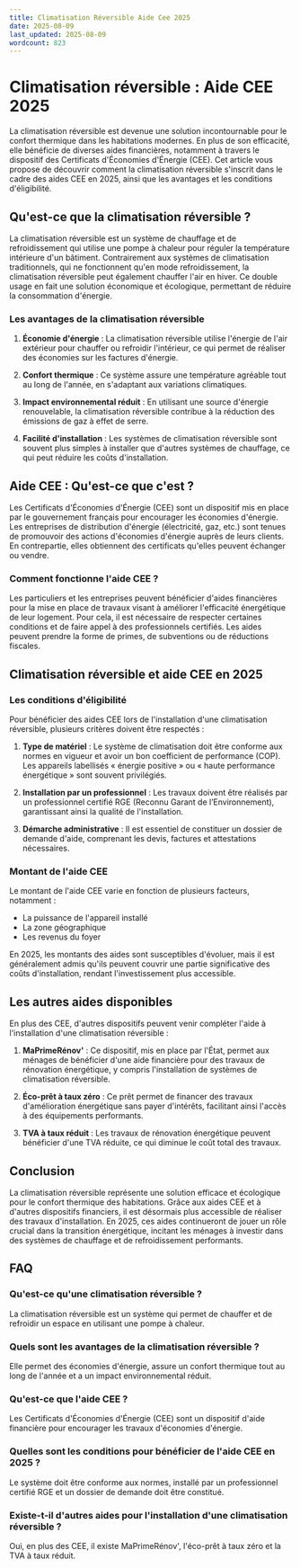 ```yaml
---
title: Climatisation Réversible Aide Cee 2025
date: 2025-08-09
last_updated: 2025-08-09
wordcount: 823
---
```


# Climatisation réversible : Aide CEE 2025

La climatisation réversible est devenue une solution incontournable pour le confort thermique dans les habitations modernes. En plus de son efficacité, elle bénéficie de diverses aides financières, notamment à travers le dispositif des Certificats d'Économies d'Énergie (CEE). Cet article vous propose de découvrir comment la climatisation réversible s'inscrit dans le cadre des aides CEE en 2025, ainsi que les avantages et les conditions d'éligibilité.

## Qu'est-ce que la climatisation réversible ?

La climatisation réversible est un système de chauffage et de refroidissement qui utilise une pompe à chaleur pour réguler la température intérieure d'un bâtiment. Contrairement aux systèmes de climatisation traditionnels, qui ne fonctionnent qu'en mode refroidissement, la climatisation réversible peut également chauffer l'air en hiver. Ce double usage en fait une solution économique et écologique, permettant de réduire la consommation d'énergie.

### Les avantages de la climatisation réversible

1. **Économie d'énergie** : La climatisation réversible utilise l'énergie de l'air extérieur pour chauffer ou refroidir l'intérieur, ce qui permet de réaliser des économies sur les factures d'énergie.
   
2. **Confort thermique** : Ce système assure une température agréable tout au long de l'année, en s'adaptant aux variations climatiques.

3. **Impact environnemental réduit** : En utilisant une source d'énergie renouvelable, la climatisation réversible contribue à la réduction des émissions de gaz à effet de serre.

4. **Facilité d'installation** : Les systèmes de climatisation réversible sont souvent plus simples à installer que d'autres systèmes de chauffage, ce qui peut réduire les coûts d'installation.

## Aide CEE : Qu'est-ce que c'est ?

Les Certificats d'Économies d'Énergie (CEE) sont un dispositif mis en place par le gouvernement français pour encourager les économies d'énergie. Les entreprises de distribution d'énergie (électricité, gaz, etc.) sont tenues de promouvoir des actions d'économies d'énergie auprès de leurs clients. En contrepartie, elles obtiennent des certificats qu'elles peuvent échanger ou vendre.

### Comment fonctionne l'aide CEE ?

Les particuliers et les entreprises peuvent bénéficier d'aides financières pour la mise en place de travaux visant à améliorer l'efficacité énergétique de leur logement. Pour cela, il est nécessaire de respecter certaines conditions et de faire appel à des professionnels certifiés. Les aides peuvent prendre la forme de primes, de subventions ou de réductions fiscales.

## Climatisation réversible et aide CEE en 2025

### Les conditions d'éligibilité

Pour bénéficier des aides CEE lors de l'installation d'une climatisation réversible, plusieurs critères doivent être respectés :

1. **Type de matériel** : Le système de climatisation doit être conforme aux normes en vigueur et avoir un bon coefficient de performance (COP). Les appareils labellisés « énergie positive » ou « haute performance énergétique » sont souvent privilégiés.

2. **Installation par un professionnel** : Les travaux doivent être réalisés par un professionnel certifié RGE (Reconnu Garant de l’Environnement), garantissant ainsi la qualité de l'installation.

3. **Démarche administrative** : Il est essentiel de constituer un dossier de demande d'aide, comprenant les devis, factures et attestations nécessaires.

### Montant de l'aide CEE

Le montant de l'aide CEE varie en fonction de plusieurs facteurs, notamment :

- La puissance de l'appareil installé
- La zone géographique
- Les revenus du foyer

En 2025, les montants des aides sont susceptibles d'évoluer, mais il est généralement admis qu'ils peuvent couvrir une partie significative des coûts d'installation, rendant l'investissement plus accessible.

## Les autres aides disponibles

En plus des CEE, d'autres dispositifs peuvent venir compléter l'aide à l'installation d'une climatisation réversible :

1. **MaPrimeRénov'** : Ce dispositif, mis en place par l'État, permet aux ménages de bénéficier d'une aide financière pour des travaux de rénovation énergétique, y compris l'installation de systèmes de climatisation réversible.

2. **Éco-prêt à taux zéro** : Ce prêt permet de financer des travaux d'amélioration énergétique sans payer d'intérêts, facilitant ainsi l'accès à des équipements performants.

3. **TVA à taux réduit** : Les travaux de rénovation énergétique peuvent bénéficier d'une TVA réduite, ce qui diminue le coût total des travaux.

## Conclusion

La climatisation réversible représente une solution efficace et écologique pour le confort thermique des habitations. Grâce aux aides CEE et à d'autres dispositifs financiers, il est désormais plus accessible de réaliser des travaux d'installation. En 2025, ces aides continueront de jouer un rôle crucial dans la transition énergétique, incitant les ménages à investir dans des systèmes de chauffage et de refroidissement performants.

## FAQ

### Qu'est-ce qu'une climatisation réversible ?

La climatisation réversible est un système qui permet de chauffer et de refroidir un espace en utilisant une pompe à chaleur.

### Quels sont les avantages de la climatisation réversible ?

Elle permet des économies d'énergie, assure un confort thermique tout au long de l'année et a un impact environnemental réduit.

### Qu'est-ce que l'aide CEE ?

Les Certificats d'Économies d'Énergie (CEE) sont un dispositif d'aide financière pour encourager les travaux d'économies d'énergie.

### Quelles sont les conditions pour bénéficier de l'aide CEE en 2025 ?

Le système doit être conforme aux normes, installé par un professionnel certifié RGE et un dossier de demande doit être constitué.

### Existe-t-il d'autres aides pour l'installation d'une climatisation réversible ?

Oui, en plus des CEE, il existe MaPrimeRénov', l'éco-prêt à taux zéro et la TVA à taux réduit.